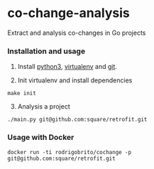 # co-change-analysis
Extract and analysis co-changes in Go projects

### Installation and usage
1. Install [python3](#), [virtualenv](#) and [git](#).

2. Init virtualenv and install dependencies

```
make init
```

3. Analysis a project

```
./main.py git@github.com:square/retrofit.git
```

### Usage with Docker
```
docker run -ti rodrigobrito/cochange -p git@github.com:square/retrofit.git
```
